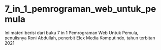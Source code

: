 # 7_in_1_pemrograman_web_untuk_pemula
Ini materi berisi dari buku 7 in 1 Pemrograman Web Untuk Pemula, penulisnya Roni Abdullah, penerbit Elex Media Komputindo, tahun terbitan 2021
